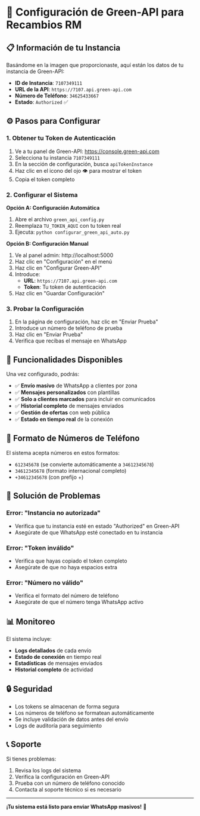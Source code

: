 # 🚀 Configuración de Green-API para Recambios RM

## 📋 Información de tu Instancia

Basándome en la imagen que proporcionaste, aquí están los datos de tu instancia de Green-API:

- **ID de Instancia**: `7107349111`
- **URL de la API**: `https://7107.api.green-api.com`
- **Número de Teléfono**: `34625433667`
- **Estado**: `Authorized` ✅

## ⚙️ Pasos para Configurar

### 1. Obtener tu Token de Autenticación

1. Ve a tu panel de Green-API: https://console.green-api.com
2. Selecciona tu instancia `7107349111`
3. En la sección de configuración, busca `apiTokenInstance`
4. Haz clic en el icono del ojo 👁️ para mostrar el token
5. Copia el token completo

### 2. Configurar el Sistema

**Opción A: Configuración Automática**
1. Abre el archivo `green_api_config.py`
2. Reemplaza `TU_TOKEN_AQUI` con tu token real
3. Ejecuta: `python configurar_green_api_auto.py`

**Opción B: Configuración Manual**
1. Ve al panel admin: http://localhost:5000
2. Haz clic en "Configuración" en el menú
3. Haz clic en "Configurar Green-API"
4. Introduce:
   - **URL**: `https://7107.api.green-api.com`
   - **Token**: Tu token de autenticación
5. Haz clic en "Guardar Configuración"

### 3. Probar la Configuración

1. En la página de configuración, haz clic en "Enviar Prueba"
2. Introduce un número de teléfono de prueba
3. Haz clic en "Enviar Prueba"
4. Verifica que recibas el mensaje en WhatsApp

## 🔧 Funcionalidades Disponibles

Una vez configurado, podrás:

- ✅ **Envío masivo** de WhatsApp a clientes por zona
- ✅ **Mensajes personalizados** con plantillas
- ✅ **Solo a clientes marcados** para incluir en comunicados
- ✅ **Historial completo** de mensajes enviados
- ✅ **Gestión de ofertas** con web pública
- ✅ **Estado en tiempo real** de la conexión

## 📱 Formato de Números de Teléfono

El sistema acepta números en estos formatos:
- `612345678` (se convierte automáticamente a `34612345678`)
- `34612345678` (formato internacional completo)
- `+34612345678` (con prefijo +)

## 🚨 Solución de Problemas

### Error: "Instancia no autorizada"
- Verifica que tu instancia esté en estado "Authorized" en Green-API
- Asegúrate de que WhatsApp esté conectado en tu instancia

### Error: "Token inválido"
- Verifica que hayas copiado el token completo
- Asegúrate de que no haya espacios extra

### Error: "Número no válido"
- Verifica el formato del número de teléfono
- Asegúrate de que el número tenga WhatsApp activo

## 📊 Monitoreo

El sistema incluye:
- **Logs detallados** de cada envío
- **Estado de conexión** en tiempo real
- **Estadísticas** de mensajes enviados
- **Historial completo** de actividad

## 🔒 Seguridad

- Los tokens se almacenan de forma segura
- Los números de teléfono se formatean automáticamente
- Se incluye validación de datos antes del envío
- Logs de auditoría para seguimiento

## 📞 Soporte

Si tienes problemas:
1. Revisa los logs del sistema
2. Verifica la configuración en Green-API
3. Prueba con un número de teléfono conocido
4. Contacta al soporte técnico si es necesario

---

**¡Tu sistema está listo para enviar WhatsApp masivos!** 🎉

